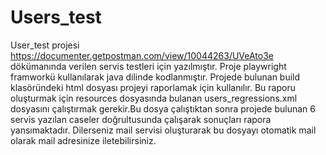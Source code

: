 # Users_test
User_test projesi https://documenter.getpostman.com/view/10044263/UVeAto3e dökümanında verilen servis testleri için yazılmıştır. 
Proje playwright framworkü kullanılarak java dilinde kodlanmıştır.
Projede bulunan build klasöründeki html dosyası projeyi raporlamak için kullanılır. Bu raporu oluşturmak için resources dosyasında bulanan users_regressions.xml dosyasını
çalıştırmak gerekir.Bu dosya çalıştıktan sonra projede bulunan 6 servis yazılan caseler doğrultusunda çalışarak sonuçları rapora yansımaktadır.
Dilerseniz mail servisi oluşturarak bu dosyayı otomatik mail olarak mail adresinize iletebilirsiniz.

